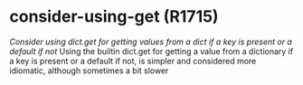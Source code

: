 # consider-using-get (R1715)
*Consider using dict.get for getting values from a dict if a key is
present or a default if not* Using the builtin dict.get for getting a
value from a dictionary if a key is present or a default if not, is
simpler and considered more idiomatic, although sometimes a bit slower
